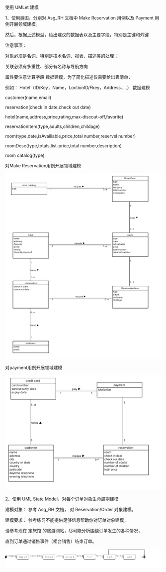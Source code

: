 
使用 UMLet 建模

1、使用类图，分别对 Asg_RH 文档中 Make Reservation 用例以及 Payment 用例开展领域建模。

然后，根据上述模型，给出建议的数据表以及主要字段，特别是主键和外键

注意事项：

对象必须是名词、特别是技术名词、报表、描述类的处理；

关联必须有多重性、部分有名称与导航方向

属性要注意计算字段 数据建模，为了简化描述仅需要给出表清单，

例如： Hotel（ID/Key，Name，LoctionID/Fkey，Address…..）
数据建模

customer(name,email)

reservation(check in date,check out date)

hotel(name,address,price,rating,max-discout-off,favorite)

reservationItem(type,adults,children,childage)

room(type,date,isAvailiable,price,total number,reservsl number)

roomDesc(type,totals,list-price,total number,description)

room catalog(type)

对Make Reservation用例开展领域建模

![1](1.png)


对payment用例开展领域建模

![2](2.png)

2、使用 UML State Model，对每个订单对象生命周期建模 

建模对象： 参考 Asg_RH 文档， 对 Reservation/Order 对象建模。

建模要求： 参考练习不能提供足够信息帮助你对订单对象建模，

请参考现在 定旅馆 的旅游网站，尽可能分析围绕订单发生的各种情况，


直到订单通过销售事件（柜台销售）结束订单。 

![3](3.png)
